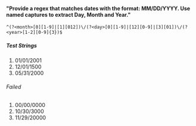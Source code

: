 #### "Provide a regex that matches dates with the format: MM/DD/YYYY. Use named captures to extract Day, Month and Year."

`^(?<month>[0][1-9]|[1][012])\/(?<day>[0][1-9]|[12][0-9]|[3][01])\/(?<year>[1-2][0-9]{3})$`

##### Test Strings
1. 01/01/2001
1. 12/01/1500
1. 05/31/2000

###### <em>Failed</em>
1. 00/00/0000
1. 10/30/3000
1. 11/29/20000
